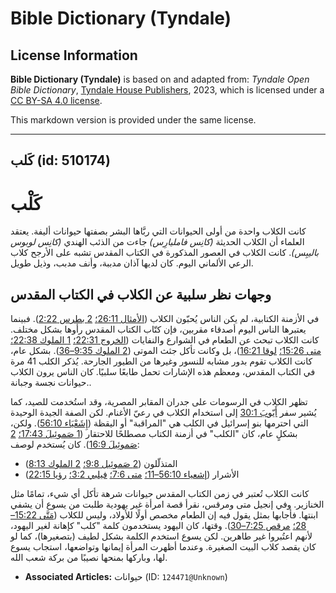 # Bible Dictionary (Tyndale)

## License Information

**Bible Dictionary (Tyndale)** is based on and adapted from: _Tyndale Open Bible Dictionary_, [Tyndale House Publishers](https://tyndaleopenresources.com/), 2023, which is licensed under a [CC BY-SA 4.0 license](https://creativecommons.org/licenses/by-sa/4.0/legalcode.en).

This markdown version is provided under the same license.



--------------------------------

## كَلب (id: 510174)

كَلْب
=====

كانت الكلاب واحدة من أولى الحيوانات التي ربَّاها البشر بصفتها حيوانات أليفة. يعتقد العلماء أن الكلاب الحديثة *(كانِس فامليارِس)* جاءت من الذئب الهندي *(كانِس لوبوس باليبِس)*. كانت الكلاب في العصور المذكورة في الكتاب المقدس تشبه على الأرجح كلاب الرعي الألماني اليوم. كان لديها آذان مدببة، وأنف مدبب، وذيل طويل.

وجهات نظر سلبية عن الكلاب في الكتاب المقدس
------------------------------------------

في الأزمنة الكتابية، لم يكن الناس يُحبّون الكلاب ([الأمثال 26:11؛](https://ref.ly/Prov26:11) [2 بطرس 2:22](https://ref.ly/2Pet2:22)). فبينما يعتبرها الناس اليوم أصدقاء مقربين، فإن كتّاب الكتاب المقدس رأوها بشكل مختلف. كانت الكلاب تبحث عن الطعام في الشوارع والنفايات ([الخروج 22:31؛](https://ref.ly/Exod22:31) [1 الملوك 22:38؛](https://ref.ly/1Kgs22:38) [متى 15:26؛](https://ref.ly/Matt15:26) [لوقا 16:21](https://ref.ly/Luke16:21))، بل وكانت تأكل جثث الموتى ([2 الملوك 9:35–36](https://ref.ly/2Kgs9:35-2Kgs9:36)). بشكل عام، كانت الكلاب تقوم بدور مشابه للنسور وغيرها من الطيور الجارحة. يُذكر الكلب 41 مرة في الكتاب المقدس، ومعظم هذه الإشارات تحمل طابعًا سلبيًا. كان الناس يرون الكلاب حيوانات نجسة وجبانة..

تظهر الكلاب في الرسومات على جدران المقابر المصرية، وقد استُخدمت للصيد، كما يُشير سفر [أَيّوبَ 30:1](https://ref.ly/Job30:1) إلى استخدام الكلاب في رعيّ الأغنام. لكن الصفة الجيدة الوحيدة التي احترمها بنو إسرائيل في الكلب هي "المراقبة" أو اليقظة ([إِشَعْيَاء 56:10](https://ref.ly/Isa56:10)). ولكن، بشكلٍ عام، كان "الكلب" في أزمنة الكتاب مصطلحًا للاحتقار ([1 صَموئِيلَ 17:43؛](https://ref.ly/1Sam17:43) [2 صَموئِيلَ 16:9](https://ref.ly/2Sam16:9)). كان يُستخدم لوصف:

* المتذلّلون ([2 صَموئِيل 9:8؛](https://ref.ly/2Sam9:8) [2 الملوك 8:13](https://ref.ly/2Kgs8:13))
* الأشرار ([إشعياء 56:10–11؛](https://ref.ly/Isa56:10-Isa56:11) [متى 7:6؛](https://ref.ly/Matt7:6) [فيلبي 3:2؛](https://ref.ly/Phil3:2) [رؤيا 22:15](https://ref.ly/Rev22:15))

كانت الكلاب تُعتبر في زمن الكتاب المقدس حيوانات شرهة تأكل أي شيء، تمامًا مثل الخنازير. وفي إنجيل متى ومرقس، نقرأ قصة امرأة غير يهودية طلبت من يسوع أن يشفي ابنتها. فأجابها بمثل يقول فيه إن الطعام مخصص أولًا للأولاد، وليس للكلاب ([مَتَّى 15:22–28؛](https://ref.ly/Matt15:22-Matt15:28) [مرقص 7:25–30](https://ref.ly/Mark7:25-Mark7:30)). وقتها، كان اليهود يستخدمون كلمة "كلب" كإهانة لغير اليهود، لأنهم اعتُبروا غير طاهرين. لكن يسوع استخدم الكلمة بشكل لطيف (بتصغيرها)، كما لو كان يقصد كلاب البيت الصغيرة. وعندما أظهرت المرأة إيمانها وتواضعها، استجاب يسوع لها، وباركها بمنحها نصيبًا من بركة شعب الله.

* **Associated Articles:** حيوانات (ID: `124471@Unknown`)

